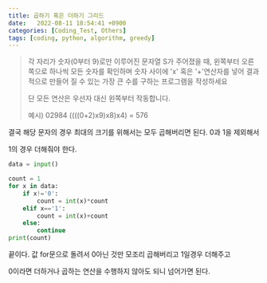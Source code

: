 ```yaml
---
title: 곱하기 혹은 더하기 그리드
date:   2022-08-11 18:54:41 +0900
categories: [Coding_Test, Others]
tags: [coding, python, algorithm, greedy]
---
```


> 각 자리가 숫자(0부터 9)로만 이루어진 문자열 S가 주어졌을 때, 왼쪽부터 오른쪽으로 하나씩 모든 숫자를 확인하며 숫자 사이에 'x' 혹은 '+'연산자를 넣어 결과적으로 만들어 질 수 있는 가장 큰 수를 구하는 프로그램을 작성하세요
> 
> 단 모든 연산은 우선자 대신 왼쪽부터 작동합니다.
> 
> 예시) 02984
> ((((0+2)x9)x8)x4) = 576

결국 해당 문자의 경우 최대의 크기를 위해서는 모두 곱해버리면 된다. 0과 1을 제외해서

1의 경우 더해줘야 한다.

```py
data = input()

count = 1
for x in data:
    if x!='0':
        count = int(x)*count
    elif x=='1':
        count = int(x)+count
    else:
        continue
print(count)
```

끝이다. 값 for문으로 돌려서 0아닌 것만 모조리 곱해버리고 1일경우 더해주고

0이라면 더하거나 곱하는 연산을 수행하지 않아도 되니 넘어가면 된다.